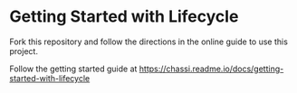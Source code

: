 # Getting Started with Lifecycle
Fork this repository and follow the directions in the online guide to use this project.

Follow the getting started guide at https://chassi.readme.io/docs/getting-started-with-lifecycle